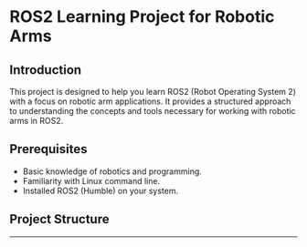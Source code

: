 # ROS2 Learning Project for Robotic Arms

## Introduction
This project is designed to help you learn ROS2 (Robot Operating System 2) with a focus on robotic arm applications. It provides a structured approach to understanding the concepts and tools necessary for working with robotic arms in ROS2.

## Prerequisites
- Basic knowledge of robotics and programming.
- Familiarity with Linux command line.
- Installed ROS2 (Humble) on your system.

## Project Structure
----